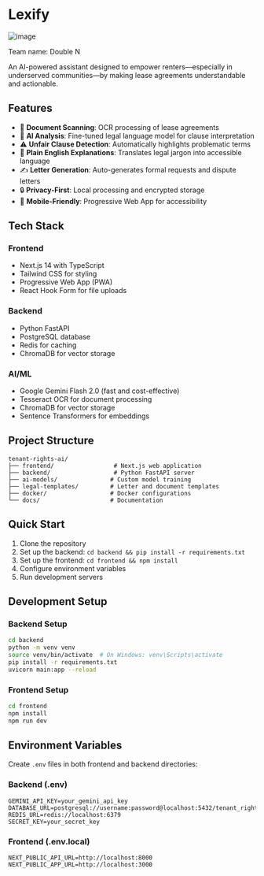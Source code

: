 # Lexify

![image](https://github.com/user-attachments/assets/a348c164-bddd-4dd5-8703-9b44992ed081)

Team name: Double N

An AI-powered assistant designed to empower renters—especially in underserved communities—by making lease agreements understandable and actionable.

## Features

- 📄 **Document Scanning**: OCR processing of lease agreements
- 🤖 **AI Analysis**: Fine-tuned legal language model for clause interpretation
- ⚠️ **Unfair Clause Detection**: Automatically highlights problematic terms
- 📝 **Plain English Explanations**: Translates legal jargon into accessible language
- ✍️ **Letter Generation**: Auto-generates formal requests and dispute letters
- 🔒 **Privacy-First**: Local processing and encrypted storage
- 📱 **Mobile-Friendly**: Progressive Web App for accessibility

## Tech Stack

### Frontend
- Next.js 14 with TypeScript
- Tailwind CSS for styling
- Progressive Web App (PWA)
- React Hook Form for file uploads

### Backend
- Python FastAPI
- PostgreSQL database
- Redis for caching
- ChromaDB for vector storage

### AI/ML
- Google Gemini Flash 2.0 (fast and cost-effective)
- Tesseract OCR for document processing
- ChromaDB for vector storage
- Sentence Transformers for embeddings

## Project Structure

```
tenant-rights-ai/
├── frontend/                 # Next.js web application
├── backend/                  # Python FastAPI server
├── ai-models/               # Custom model training
├── legal-templates/         # Letter and document templates
├── docker/                  # Docker configurations
└── docs/                    # Documentation
```

## Quick Start

1. Clone the repository
2. Set up the backend: `cd backend && pip install -r requirements.txt`
3. Set up the frontend: `cd frontend && npm install`
4. Configure environment variables
5. Run development servers

## Development Setup

### Backend Setup
```bash
cd backend
python -m venv venv
source venv/bin/activate  # On Windows: venv\Scripts\activate
pip install -r requirements.txt
uvicorn main:app --reload
```

### Frontend Setup
```bash
cd frontend
npm install
npm run dev
```

## Environment Variables

Create `.env` files in both frontend and backend directories:

### Backend (.env)
```
GEMINI_API_KEY=your_gemini_api_key
DATABASE_URL=postgresql://username:password@localhost:5432/tenant_rights
REDIS_URL=redis://localhost:6379
SECRET_KEY=your_secret_key
```

### Frontend (.env.local)
```
NEXT_PUBLIC_API_URL=http://localhost:8000
NEXT_PUBLIC_APP_URL=http://localhost:3000
```
